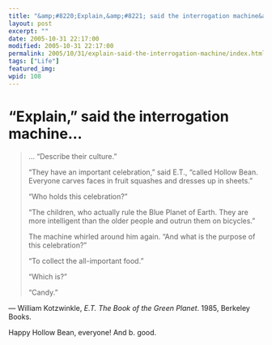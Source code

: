 ```yaml
---
title: "&amp;#8220;Explain,&amp;#8221; said the interrogation machine&amp;#8230;"
layout: post
excerpt: ""
date: 2005-10-31 22:17:00
modified: 2005-10-31 22:17:00
permalink: 2005/10/31/explain-said-the-interrogation-machine/index.html
tags: ["Life"]
featured_img: 
wpid: 108
---
```


# &#8220;Explain,&#8221; said the interrogation machine&#8230;

> … “Describe their culture.”
> 
> “They have an important celebration,” said E.T., “called Hollow Bean. Everyone carves faces in fruit squashes and dresses up in sheets.”
> 
> “Who holds this celebration?”
> 
> “The children, who actually rule the Blue Planet of Earth. They are more intelligent than the older people and outrun them on bicycles.”
> 
> The machine whirled around him again. “And what is the purpose of this celebration?”
> 
> “To collect the all-important food.”
> 
> “Which is?”
> 
> “Candy.”

— William Kotzwinkle, *E.T. The Book of the Green Planet*. 1985, Berkeley Books.

Happy Hollow Bean, everyone! And b. good.